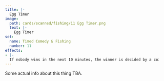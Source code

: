 ```yaml
---
title: |-
  Egg Timer
image: 
  path: cards/scanned/fishing/11 Egg Timer.png
  text: |-
    Egg Timer
set:
  name: Timed Comedy & Fishing
  number: 11
effects: 
- |-
  If nobody wins in the next 10 minutes, the winner is decided by a coin flip.
---
```

Some actual info about this thing TBA.
